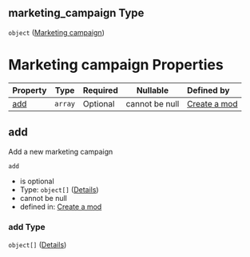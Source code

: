 ## marketing_campaign Type

`object` ([Marketing campaign](generic-properties-marketing-campaign.md))

# Marketing campaign Properties

| Property    | Type    | Required | Nullable       | Defined by                                                                                                                                                                               |
| :---------- | ------- | -------- | -------------- | :--------------------------------------------------------------------------------------------------------------------------------------------------------------------------------------- |
| [add](#add) | `array` | Optional | cannot be null | [Create a mod](generic-properties-marketing-campaign-properties-add-marketing-campaign.md "http&#x3A;//www.city-game-studio.com/mod.json#/properties/marketing_campaign/properties/add") |

## add

Add a new marketing campaign


`add`

-   is optional
-   Type: `object[]` ([Details](generic-properties-marketing-campaign-properties-add-marketing-campaign-items.md))
-   cannot be null
-   defined in: [Create a mod](generic-properties-marketing-campaign-properties-add-marketing-campaign.md "http&#x3A;//www.city-game-studio.com/mod.json#/properties/marketing_campaign/properties/add")

### add Type

`object[]` ([Details](generic-properties-marketing-campaign-properties-add-marketing-campaign-items.md))
